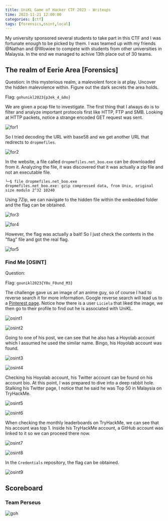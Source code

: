 ```yaml
---
title: UniKL Game of Hacker CTF 2023 - Writeups
time: 2023-11-21 12:00:00
categories: [ctf]
tags: [forensics,osint,local]
---
```


My university sponsored several students to take part in this CTF and I was fortunate enough to be picked by them. I was teamed up with my friends @Nathan and @Wowiee to compete with students from other universities in Malaysia. In the end we managed to achive 13th place out of 30 teams.

## The realm of Eerie Area [Forensics]
Question: In this mysterious realm, a malevolent force is at play. Uncover the hidden malevolence within. Figure out the dark secrets the area holds.

Flag: `gohunikl2023{p3ek_4_&0o}`

We are given a pcap file to investigate. The first thing that I always do is to filter and analyze important protocols first like HTTP, FTP and SMB. Looking at HTTP packets, notice a strange encoded GET request was sent.

![for1](/assets/posts/gohctf2023/for1.png)

So I tried decoding the URL with base58 and we get another URL that redirects to `dropmefiles`.

![for2](/assets/posts/gohctf2023/for2.png)

In the website, a file called `dropmefiles.net_boo.exe` can be downloaded from it. Analyzing the file, it was discovered that it was actually a zip file and not an executable file.

```
└─$ file dropmefiles.net_boo.exe 
dropmefiles.net_boo.exe: gzip compressed data, from Unix, original size modulo 2^32 10240
```

Using 7Zip, we can navigate to the hidden file within the embedded folder and the flag can be obtained.

![for3](/assets/posts/gohctf2023/for3.png)

![for4](/assets/posts/gohctf2023/for4.png)

However, the flag was actually a bait! So I just check the contents in the "flag" file and got the real flag.

![for5](/assets/posts/gohctf2023/for5.png)

### Find Me [OSINT]
Question:

Flag: `gounikl2023{Y0u_F0und_M3}`

The challenge gave us an image of an anime guy, so of course I had to reverse search it for more information. Google reverse search will lead us to a [Pinterest page](https://www.pinterest.com/pin/402016704213891878/). Notice how there is a user `Liciela` that liked the image, we then go to their profile to find out he is associated with UniKL.

![osint1](/assets/posts/gohctf2023/osint1.png)

![osint2](/assets/posts/gohctf2023/osint2.png)

Going to one of his post, we can see that he also has a Hoyolab account which I assumed he used the similar name. Bingo, his Hoyolab account was found.

![osint3](/assets/posts/gohctf2023/osint3.png)

![osint4](/assets/posts/gohctf2023/osint4.png)

Checking his Hoyolab account, his Twitter account can be found on his account bio. At this point, I was prepared to dive into a deep rabbit hole. Stalking his Twitter page, I notice that he said he was Top 50 in Malaysia on TryHackMe.

![osint5](/assets/posts/gohctf2023/osint5.png)

![osint6](/assets/posts/gohctf2023/osint6.png)

When checking the monthly leaderboards on TryHackMe, we can see that his account was top 1. Inside his TryHackMe account, a GitHub account was linked to it so we can proceed there now.

![osint7](/assets/posts/gohctf2023/osint7.png)

![osint8](/assets/posts/gohctf2023/osint8.png)

In the `Credentials` repository, the flag can be obtained.

![osint9](/assets/posts/gohctf2023/osint9.png)

## Scoreboard
### Team Perseus

![goh](/assets/posts/gohctf2023/goh.png)
